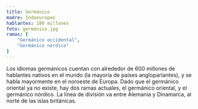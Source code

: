 ```yaml
---
title: Germánico
madre: Indoeuropeo
hablantes: 180 millones
foto: germánico.jpg
ramas: [
    "Germánico occidental",
    "Germánico nórdico"
]
---
```


Los idiomas germánicos cuentan con alrededor de 600 millones de hablantes nativos en el mundo (la mayoría de países angloparlantes), y se habla mayormente en el noroeste de Europa. Dado que el germánico oriental ya no existe, hay dos ramas actuales, el germánico oriental, y el germánico nórdico. La línea de división va entre Alemania y Dinamarca, al norte de las islas británicas.